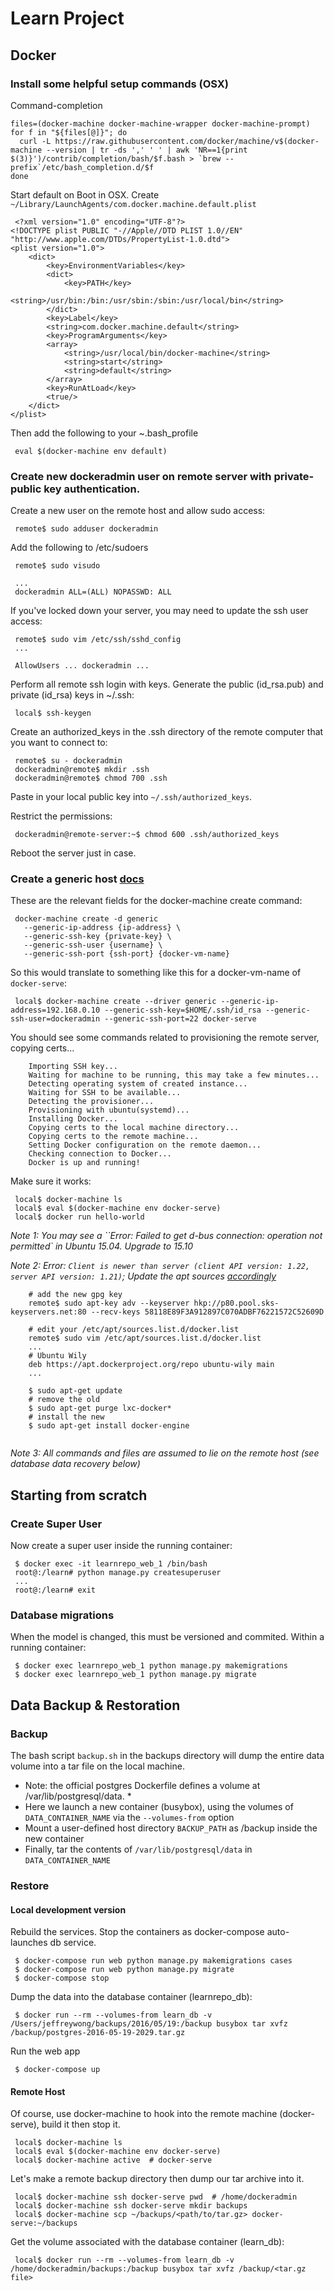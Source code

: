 # Learn Project

## Docker 

### Install some helpful setup commands (OSX)
Command-completion

```
files=(docker-machine docker-machine-wrapper docker-machine-prompt)
for f in "${files[@]}"; do
  curl -L https://raw.githubusercontent.com/docker/machine/v$(docker-machine --version | tr -ds ',' ' ' | awk 'NR==1{print $(3)}')/contrib/completion/bash/$f.bash > `brew --prefix`/etc/bash_completion.d/$f
done
```

Start default on Boot in OSX. Create `~/Library/LaunchAgents/com.docker.machine.default.plist`

```
 <?xml version="1.0" encoding="UTF-8"?>
<!DOCTYPE plist PUBLIC "-//Apple//DTD PLIST 1.0//EN" "http://www.apple.com/DTDs/PropertyList-1.0.dtd">
<plist version="1.0">
    <dict>
        <key>EnvironmentVariables</key>
        <dict>
            <key>PATH</key>
            <string>/usr/bin:/bin:/usr/sbin:/sbin:/usr/local/bin</string>
        </dict>
        <key>Label</key>
        <string>com.docker.machine.default</string>
        <key>ProgramArguments</key>
        <array>
            <string>/usr/local/bin/docker-machine</string>
            <string>start</string>
            <string>default</string>
        </array>
        <key>RunAtLoad</key>
        <true/>
    </dict>
</plist>
```
Then add the following to your ~.bash_profile
```
 eval $(docker-machine env default)
```


### Create new dockeradmin user on remote server with private-public key authentication.
Create a new user on the remote host and allow sudo access: 
```
 remote$ sudo adduser dockeradmin
```

Add the following to /etc/sudoers
```
 remote$ sudo visudo
 
 ...
 dockeradmin ALL=(ALL) NOPASSWD: ALL
```

If you've locked down your server, you may need to update the ssh user access:
```
 remote$ sudo vim /etc/ssh/sshd_config
 ... 
  
 AllowUsers ... dockeradmin ...
```

Perform all remote ssh login with keys. Generate the public (id_rsa.pub) and private (id_rsa) keys in ~/.ssh:
```
 local$ ssh-keygen
```

Create an authorized_keys in the .ssh directory of the remote computer that you want to connect to: 
```
 remote$ su - dockeradmin
 dockeradmin@remote$ mkdir .ssh
 dockeradmin@remote$ chmod 700 .ssh
```

Paste in your local public key into `~/.ssh/authorized_keys`.

Restrict the permissions:
```
 dockeradmin@remote-server:~$ chmod 600 .ssh/authorized_keys
```

Reboot the server just in case.

### Create a generic host [docs](https://docs.docker.com/machine/drivers/generic/)
These are the relevant fields for the docker-machine create command:
```
 docker-machine create -d generic 
   --generic-ip-address {ip-address} \
   --generic-ssh-key {private-key} \
   --generic-ssh-user {username} \
   --generic-ssh-port {ssh-port} {docker-vm-name}
```
 So this would translate to something like this for a docker-vm-name of `docker-serve`:
 
```
 local$ docker-machine create --driver generic --generic-ip-address=192.168.0.10 --generic-ssh-key=$HOME/.ssh/id_rsa --generic-ssh-user=dockeradmin --generic-ssh-port=22 docker-serve
```

You should see some commands related to provisioning the remote server, copying certs...
```
    Importing SSH key...
    Waiting for machine to be running, this may take a few minutes...
    Detecting operating system of created instance...
    Waiting for SSH to be available...
    Detecting the provisioner...
    Provisioning with ubuntu(systemd)...
    Installing Docker...
    Copying certs to the local machine directory...
    Copying certs to the remote machine...
    Setting Docker configuration on the remote daemon...
    Checking connection to Docker...
    Docker is up and running!
```

Make sure it works:
```
 local$ docker-machine ls 
 local$ eval $(docker-machine env docker-serve)
 local$ docker run hello-world
```

*Note 1: You may see a ``Error: Failed to get d-bus connection: operation not permitted` in Ubuntu 15.04. Upgrade to 15.10*  

*Note 2: Error: `Client is newer than server (client API version: 1.22, server API version: 1.21)`; Update the apt sources [accordingly](https://blog.docker.com/2015/07/new-apt-and-yum-repos/)*
```
    # add the new gpg key
    remote$ sudo apt-key adv --keyserver hkp://p80.pool.sks-keyservers.net:80 --recv-keys 58118E89F3A912897C070ADBF76221572C52609D
    
    # edit your /etc/apt/sources.list.d/docker.list
    remote$ sudo vim /etc/apt/sources.list.d/docker.list
    ... 
    # Ubuntu Wily
    deb https://apt.dockerproject.org/repo ubuntu-wily main
    ... 
    
    $ sudo apt-get update    
    # remove the old
    $ sudo apt-get purge lxc-docker*     
    # install the new
    $ sudo apt-get install docker-engine
 
```
*Note 3: All commands and files are assumed to lie on the remote host (see database data recovery below)*

## Starting from scratch
### Create Super User
Now create a super user inside the running container:
```
 $ docker exec -it learnrepo_web_1 /bin/bash    
 root@:/learn# python manage.py createsuperuser
 ...
 root@:/learn# exit
```

### Database migrations
When the model is changed, this must be versioned and commited. Within a running container:
```
 $ docker exec learnrepo_web_1 python manage.py makemigrations
 $ docker exec learnrepo_web_1 python manage.py migrate 
```


## Data Backup & Restoration
### Backup 
The bash script `backup.sh` in the backups directory will dump the entire data volume into a tar file on the local machine. 
* Note: the official postgres Dockerfile defines a volume at /var/lib/postgresql/data. *
* Here we launch a new container (busybox), using the volumes of `DATA_CONTAINER_NAME` via the `--volumes-from` option
* Mount a user-defined host directory `BACKUP_PATH` as /backup inside the new container 
* Finally, tar the contents of `/var/lib/postgresql/data` in `DATA_CONTAINER_NAME` 

### Restore
#### Local development version

Rebuild the services. Stop the containers as docker-compose auto-launches db service.
```
 $ docker-compose run web python manage.py makemigrations cases 
 $ docker-compose run web python manage.py migrate 
 $ docker-compose stop 
```

Dump the data into the database container (learnrepo_db):
```
 $ docker run --rm --volumes-from learn_db -v /Users/jeffreywong/backups/2016/05/19:/backup busybox tar xvfz /backup/postgres-2016-05-19-2029.tar.gz
```

Run the web app
```
 $ docker-compose up 
```

#### Remote Host 
Of course, use docker-machine to hook into the remote machine (docker-serve), build it then stop it.
```
 local$ docker-machine ls
 local$ eval $(docker-machine env docker-serve)
 local$ docker-machine active  # docker-serve
```
 
Let's make a remote backup directory then dump our tar archive into it. 
``` 
 local$ docker-machine ssh docker-serve pwd  # /home/dockeradmin
 local$ docker-machine ssh docker-serve mkdir backups
 local$ docker-machine scp ~/backups/<path/to/tar.gz> docker-serve:~/backups
```

Get the volume associated with the database container (learn_db):
```
 local$ docker run --rm --volumes-from learn_db -v /home/dockeradmin/backups:/backup busybox tar xvfz /backup/<tar.gz file>
```
